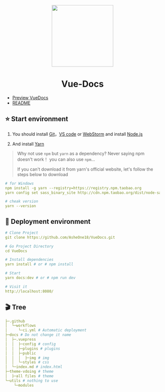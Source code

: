 <div align="center">
<img src="https://avatars.githubusercontent.com/u/89166015?v=4" width=200>
</div>
<h1 align="center">Vue-Docs</h1> 

- [Preview VueDocs](https://asheone18.github.io/VueDocs/)
- [README](README.md)


<h2>⭐ Start environment</h2>

1. You should install [Git](https://git-scm.com/downloads)，[VS code](https://code.visualstudio.com/) or [WebStorm](https://www.jetbrains.com/webstorm/) and install [Node.js](https://nodejs.org/en/)

2. And install [Yarn](https://yarn.bootcss.com/docs/install/#windows-stable)

> Why not use `npm` but `yarn` as a dependency? Never saying npm doesn't work！ you can also use `npm`...
> 
> If you can't download it from yarn's official website, let's follow the steps below to download
```yml
# for Windows
npm install -g yarn --registry=https://registry.npm.taobao.org
yarn config set sass_binary_site http://cdn.npm.taobao.org/dist/node-sass -g

# cheak version
yarn --version
```

<h2>🐊 Deployment environment </h2>

```yml
# Clone Project
git clone https://github.com/AsheOne18/VueDocs.git

# Go Project Directory
cd VueDocs

# Install dependencies
yarn install # or # npm install 

# Start
yarn docs:dev # or # npm run dev

# Visit it
http://localhost:8080/
```

<h2>🎬 Tree</h2>

```yml
├─.github
│  └─workflows
│     └─ci.yml # Automatic deployment 
├─docs # Do not change it name 
│  ├─.vuepress
│  │  ├─config # config
│  │  ├─plugins # plugins
│  │  ├─public 
│  │  │  ├─img # img
│  │  └─styles # css
│  └─index.md # index.html
├─theme-vdoing # theme
│  ├─all files # theme
└─utils # nothing to use
    └─modules
```
